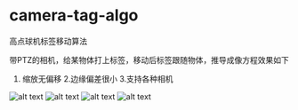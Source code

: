 # camera-tag-algo
高点球机标签移动算法

带PTZ的相机，给某物体打上标签，移动后标签跟随物体，推导成像方程效果如下
1. 缩放无偏移
2.边缘偏差很小
3.支持各种相机

![alt text](https://github.com/ihjmh/camera-tag-algo/blob/master/4291575352907_.pic_hd.jpg)
![alt text](https://github.com/ihjmh/camera-tag-algo/blob/master/4281575352882_.pic_hd.jpg)
![alt text](https://github.com/ihjmh/camera-tag-algo/blob/master/4271575352847_.pic_hd.jpg)
![alt text](https://github.com/ihjmh/camera-tag-algo/blob/master/4261575352818_.pic_hd.jpg)



